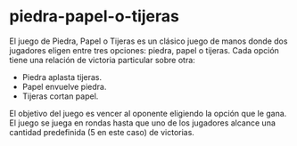 # piedra-papel-o-tijeras

El juego de Piedra, Papel o Tijeras es un clásico juego de manos donde dos jugadores eligen entre tres opciones: piedra, papel o tijeras. Cada opción tiene una relación de victoria particular sobre otra:

- Piedra aplasta tijeras.
- Papel envuelve piedra.
- Tijeras cortan papel.

El objetivo del juego es vencer al oponente eligiendo la opción que le gana. El juego se juega en rondas hasta que uno de los jugadores alcance una cantidad predefinida (5 en este caso) de victorias.
